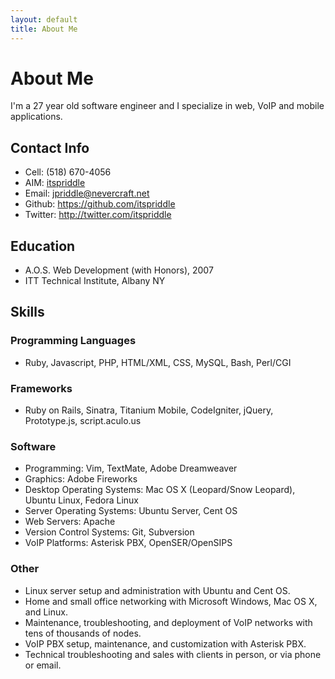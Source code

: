 ```yaml
---
layout: default
title: About Me
---
```


# About Me

I'm a 27 year old software engineer and I specialize in web, VoIP and mobile
applications.


## Contact Info

  * Cell: (518) 670-4056
  * AIM: [itspriddle](aim:goim?screenname=itspriddle)
  * Email: <jpriddle@nevercraft.net>
  * Github: <https://github.com/itspriddle>
  * Twitter: <http://twitter.com/itspriddle>


## Education

  * A.O.S. Web Development (with Honors), 2007
  * ITT Technical Institute, Albany NY


## Skills

### Programming Languages

  * Ruby, Javascript, PHP, HTML/XML, CSS, MySQL, Bash, Perl/CGI

### Frameworks

  * Ruby on Rails, Sinatra, Titanium Mobile, CodeIgniter, jQuery, Prototype.js, script.aculo.us

### Software

  * Programming: Vim, TextMate, Adobe Dreamweaver
  * Graphics: Adobe Fireworks
  * Desktop Operating Systems: Mac OS X (Leopard/Snow Leopard), Ubuntu Linux, Fedora Linux
  * Server Operating Systems: Ubuntu Server, Cent OS
  * Web Servers: Apache
  * Version Control Systems: Git, Subversion
  * VoIP Platforms: Asterisk PBX, OpenSER/OpenSIPS

### Other

  * Linux server setup and administration with Ubuntu and Cent OS.
  * Home and small office networking with Microsoft Windows, Mac OS X, and Linux.
  * Maintenance, troubleshooting, and deployment of VoIP networks with tens of thousands of nodes.
  * VoIP PBX setup, maintenance, and customization with Asterisk PBX.
  * Technical troubleshooting and sales with clients in person, or via phone or email.
